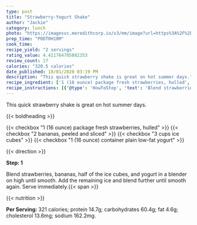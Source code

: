 ```yaml
---
type: post
title: "Strawberry-Yogurt Shake"
author: "Jackie"
category: lunch
photo: "https://imagesvc.meredithcorp.io/v3/mm/image?url=https%3A%2F%2Fimages.media-allrecipes.com%2Fuserphotos%2F3570158.jpg"
prep_time: "P0DT0H10M"
cook_time: 
recipe_yield: "2 servings"
rating_value: 4.411764705882353
review_count: 17
calories: "320.5 calories"
date_published: 10/01/2020 03:19 PM
description: "This quick strawberry shake is great on hot summer days."
recipe_ingredient: ['1 (16 ounce) package fresh strawberries, hulled', '2 bananas, peeled and sliced', '3 cups ice cubes', '1 (16 ounce) container plain low-fat yogurt']
recipe_instructions: [{'@type': 'HowToStep', 'text': 'Blend strawberries, bananas, half of the ice cubes, and yogurt in a blender on high until smooth.  Add the remaining ice and blend further until smooth again.  Serve immediately.\n'}]
---
```


This quick strawberry shake is great on hot summer days. 

{{< boldheading >}}

{{< checkbox "1 (16 ounce) package fresh strawberries, hulled" >}}
{{< checkbox "2  bananas, peeled and sliced" >}}
{{< checkbox "3 cups ice cubes" >}}
{{< checkbox "1 (16 ounce) container plain low-fat yogurt" >}}


{{< direction >}}

**Step: 1**

Blend strawberries, bananas, half of the ice cubes, and yogurt in a blender on high until smooth.  Add the remaining ice and blend further until smooth again.  Serve immediately.{{< span >}}

{{< nutrition >}}

**Per Serving:** 321 calories; protein 14.7g; carbohydrates 60.4g; fat 4.6g; cholesterol 13.6mg; sodium 162.2mg.